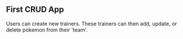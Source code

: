 ## First CRUD App

Users can create new trainers. These trainers can then add, update, or delete pokemon from their 'team'. 

